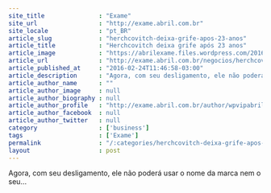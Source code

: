 ```yaml
---
site_title               : "Exame"
site_url                 : "http://exame.abril.com.br"
site_locale              : "pt_BR"
article_slug             : "herchcovitch-deixa-grife-apos-23-anos"
article_title            : "Herchcovitch deixa grife após 23 anos"
article_image            : "https://abrilexame.files.wordpress.com/2016/09/size_960_16_9_alexandre_j-egberto2.jpg?quality=70&strip=all&w=960"
article_url              : "http://exame.abril.com.br/negocios/herchcovitch-deixa-grife-apos-23-anos/"
article_published_at     : "2016-02-24T11:46:58-03:00"
article_description      : "Agora, com seu desligamento, ele não poderá usar o nome da marca nem o seu..."
article_author_name      : ""
article_author_image     : null
article_author_biography : null
article_author_profile   : "http://exame.abril.com.br/author/wpvipabril/"
article_author_facebook  : null
article_author_twitter   : null
category                 : ['business']
tags                     : ['Exame']
permalink                : "/:categories/herchcovitch-deixa-grife-apos-23-anos/"
layout                   : post
---
```


Agora, com seu desligamento, ele não poderá usar o nome da marca nem o seu...
